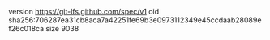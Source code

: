 version https://git-lfs.github.com/spec/v1
oid sha256:706287ea31cb8aca7a42251fe69b3e0973112349e45ccdaab28089ef26c018ca
size 9038
